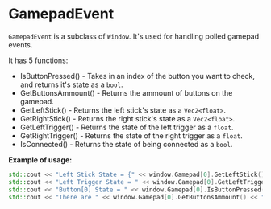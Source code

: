 # GamepadEvent
`GamepadEvent` is a subclass of `Window`.
It's used for handling polled gamepad events.

It has 5 functions:
- IsButtonPressed() - Takes in an index of the button you want to check, and returns it's state as a `bool`.
- GetButtonsAmmount() - Returns the ammount of buttons on the gamepad.
- GetLeftStick() - Returns the left stick's state as a `Vec2<float>`.
- GetRightStick() - Returns the right stick's state as a `Vec2<float>`.
- GetLeftTrigger() - Returns the state of the left trigger as a `float`.
- GetRightTrigger() - Returns the state of the right trigger as a `float`.
- IsConnected() - Returns the state of being connected as a `bool`.

__Example of usage:__
```cpp
std::cout << "Left Stick State = {" << window.Gamepad[0].GetLeftStick().x << ", " <<  window.Gamepad[0].GetLeftStick().y << "}\n";
std::cout << "Left Trigger State = " << window.Gamepad[0].GetLeftTrigger() << "\n";
std::cout << "Button[0] State = " << window.Gamepad[0].IsButtonPressed(0) << "\n";
std::cout << "There are " << window.Gamepad[0].GetButtonsAmmount() << " buttons on the gamepad.\n";
```